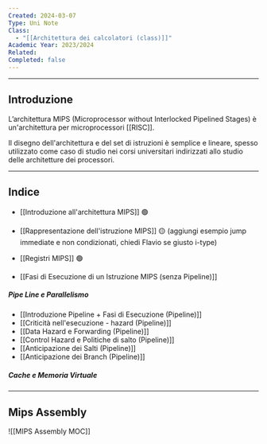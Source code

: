 ```yaml
---
Created: 2024-03-07
Type: Uni Note
Class:
  - "[[Architettura dei calcolatori (class)]]"
Academic Year: 2023/2024
Related: 
Completed: false
---
```

---
## Introduzione

L’architettura MIPS (Microprocessor without Interlocked Pipelined Stages) è un'architettura per microprocessori [[RISC]]. 

Il disegno dell'architettura e del set di istruzioni è semplice e lineare, spesso utilizzato come caso di studio nei corsi universitari indirizzati allo studio delle architetture dei processori.

---
## Indice

- [[Introduzione all'architettura MIPS]] 🟢
- [[Rappresentazione dell'istruzione MIPS]] 🟡 (aggiungi esempio jump immediate e non condizionati, chiedi Flavio se giusto i-type)
- [[Registri MIPS]] 🟢

- [[Fasi di Esecuzione di un Istruzione MIPS (senza Pipeline)]]

##### Pipe Line e Parallelismo
- [[Introduzione Pipeline + Fasi di Esecuzione (Pipeline)]]
- [[Criticità nell'esecuzione - hazard (Pipeline)]]
- [[Data Hazard e Forwarding (Pipeline)]]
- [[Control Hazard e Politiche di salto (Pipeline)]]
- [[Anticipazione dei Salti (Pipeline)]]
- [[Anticipazione dei Branch (Pipeline)]]

##### Cache e Memoria Virtuale


---
## Mips Assembly

![[MIPS Assembly MOC]]


